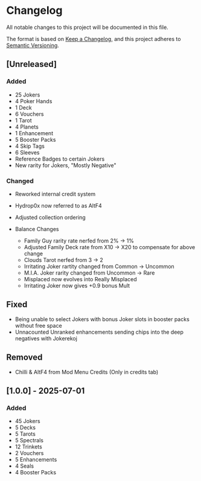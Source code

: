 # Changelog

All notable changes to this project will be documented in this file.

The format is based on [Keep a Changelog](https://keepachangelog.com/en/1.1.0/),
and this project adheres to [Semantic Versioning](https://semver.org/spec/v2.0.0.html).

## [Unreleased]

### Added
- 25 Jokers
- 4 Poker Hands
- 1 Deck
- 6 Vouchers
- 1 Tarot
- 4 Planets
- 1 Enhancement
- 5 Booster Packs
- 4 Skip Tags
- 6 Sleeves
- Reference Badges to certain Jokers
- New rarity for Jokers, "Mostly Negative"

### Changed
- Reworked internal credit system
- Hydrop0x now referred to as AltF4
- Adjusted collection ordering

- Balance Changes
    - Family Guy rarity rate nerfed from 2% -> 1%
    - Adjusted Family Deck rate from X10 -> X20 to compensate for above change
    - Clouds Tarot nerfed from 3 -> 2
    - Irritating Joker rartity changed from Common -> Uncommon
    - M.I.A. Joker rarity changed from Uncommon -> Rare
    - Misplaced now evolves into Really Misplaced
    - Irritating Joker now gives +0.9 bonus Mult

## Fixed
- Being unable to select Jokers with bonus Joker slots in booster packs without free space
- Unnacounted Unranked enhancements sending chips into the deep negatives with Jokerekoj

## Removed
- Chilli & AltF4 from Mod Menu Credits (Only in credits tab)

## [1.0.0] - 2025-07-01

### Added
- 45 Jokers
- 5 Decks
- 5 Tarots
- 5 Spectrals
- 12 Trinkets
- 2 Vouchers
- 5 Enhancements
- 4 Seals
- 4 Booster Packs